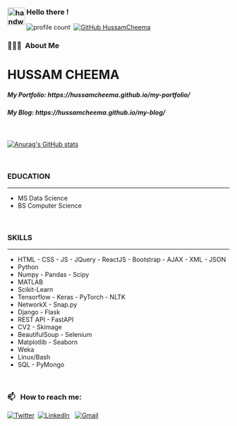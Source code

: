 ### <img alt="handwavegif" src="https://user-images.githubusercontent.com/39513876/112366216-8cfe7400-8cfe-11eb-8116-7d3dbae20e97.gif" width='40' align="left"/> Hello there !
![profile count](https://komarev.com/ghpvc/?username=HussamCheema&color=red)&nbsp;
[![GitHub HussamCheema](https://img.shields.io/github/followers/HussamCheema?label=follow&style=social)](https://github.com/HussamCheema)&nbsp;

### 👨🏻‍💻 &nbsp;About Me

<h1>HUSSAM CHEEMA</h1>
<h5>My Portfolio: https://hussamcheema.github.io/my-portfolio/</h5>
<h5>My Blog: https://hussamcheema.github.io/my-blog/</h5>

<br>

[![Anurag's GitHub stats](https://github-readme-stats.vercel.app/api?username=HussamCheema&show_icons=true&theme=tokyonight)](https://github.com/anuraghazra/github-readme-stats)

<br>

<h3>EDUCATION</h3><hr>
<ul>
	<li>MS Data Science</li>
	<li>BS Computer Science</li>
</ul>
<br>

<h3>SKILLS</h3><hr>
<ul>
	<li>HTML - CSS - JS - JQuery - ReactJS - Bootstrap - AJAX - XML - JSON</li>
	<li>Python</li>
	<li>Numpy - Pandas - Scipy</li>
	<li>MATLAB</li>
	<li>Scikit-Learn</li>
	<li>Tensorflow - Keras - PyTorch - NLTK</li>
	<li>NetworkX - Snap.py</li>
	<li>Django - Flask</li>
	<li>REST API - FastAPI</li>
	<li>CV2 - Skimage</li>
	<li>BeautifulSoup - Selenium</li>
	<li>Matplotlib - Seaborn</li>
	<li>Weka</li>
	<li>Linux/Bash</li>
	<li>SQL - PyMongo</li>
</ul>
<br>

### 📫 &nbsp; How to reach me:

<a href="https://twitter.com/badbit_0"><img alt="Twitter" src="https://img.shields.io/badge/Twitter%20-%230077B5.svg?&style=flat&logo=twitter&logoColor=white"/></a>&nbsp;
<a href="https://linkedin.com/in/hussam-cheema"><img alt="LinkedIn" src="https://img.shields.io/badge/linkedin%20-%230077B5.svg?&style=flat&logo=linkedin&logoColor=white"/></a> &nbsp;
<a href="mailto:hussam7102@gmail.com"><img alt="Gmail" src="https://img.shields.io/badge/Gmail-D14836?style=flat&logo=gmail&logoColor=white" /></a> &nbsp;
